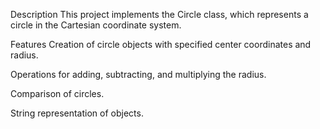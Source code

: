 Description
This project implements the Circle class, which represents a circle in the Cartesian coordinate system.

Features
Creation of circle objects with specified center coordinates and radius.

Operations for adding, subtracting, and multiplying the radius.

Comparison of circles.

String representation of objects.
